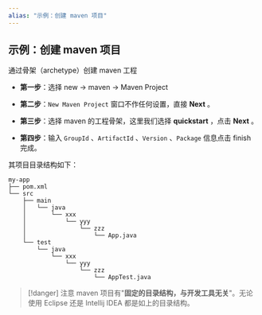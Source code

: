 ```yaml
---
alias: "示例：创建 maven 项目"
---
```


## 示例：创建 maven 项目 

通过骨架（archetype）创建 maven 工程

- **第一步**：选择 new → maven → Maven Project

- **第二步**：`New Maven Project` 窗口不作任何设置，直接 **Next** 。

- **第三步**：选择 maven 的工程骨架，这里我们选择 **quickstart** ，点击 **Next** 。

- **第四步**：输入 `GroupId` 、`ArtifactId` 、`Version` 、`Package` 信息点击 finish 完成。

其项目目录结构如下：

```text
my-app
├── pom.xml
└── src
    ├── main
    │   └── java
    │       └── xxx
    │           └── yyy
    │               └── zzz
    │                   └── App.java
    └── test
        └── java
            └── xxx
                └── yyy
                    └── zzz
                        └── AppTest.java
```

> [!danger] 注意
> maven 项目有"**固定的目录结构，与开发工具无关**"。无论使用 Eclipse 还是 Intellij IDEA 都是如上的目录结构。
